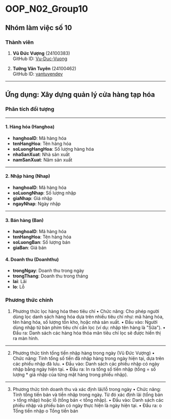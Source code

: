 # OOP_N02_Group10

## Nhóm làm việc số 10

### Thành viên

1. **Vũ Đức Vượng** (24100383)  
   GitHub ID: [Vu-Duc-Vuong](https://github.com/Vu-Duc-Vuong)

2. **Tưởng Văn Tuyên** (24100462)  
   GitHub ID: [vantuyendev](https://github.com/vantuyendev)

---

## Ứng dụng: Xây dựng quản lý cửa hàng tạp hóa


### **Phân tích đối tượng**

---

#### **1. Hàng hóa (Hanghoa)**
- **hanghoaID**: Mã hàng hóa
- **tenHangHoa**: Tên hàng hóa
- **soLuongHangHoa**: Số lượng hàng hóa
- **nhaSanXuat**: Nhà sản xuất
- **namSanXuat**: Năm sản xuất

---

#### **2. Nhập hàng (Nhap)**
- **hanghoaID**: Mã hàng hóa
- **soLuongNhap**: Số lượng nhập
- **giaNhap**: Giá nhập
- **ngayNhap**: Ngày nhập

---

#### **3. Bán hàng (Ban)**
- **hanghoaID**: Mã hàng hóa
- **tenHangHoa**: Tên hàng hóa
- **soLuongBan**: Số lượng bán
- **giaBan**: Giá bán


#### **4. Doanh thu (Doanhthu)**
- **trongNgay**: Doanh thu trong ngày
- **trongThang**: Doanh thu trong tháng
- **lai**: Lãi
- **lo**: Lỗ

### **Phương thức chính**

1. Phương thức lọc hàng hóa theo tiêu chí
•	Chức năng: Cho phép người dùng lọc danh sách hàng hóa dựa trên nhiều tiêu chí như: mã hàng hóa, tên hàng hóa, số lượng tồn kho, hoặc nhà sản xuất.
•	Đầu vào: Người dùng nhập từ bàn phím tiêu chí cần lọc (ví dụ: nhập tên hàng là "Sữa").
•	Đầu ra: Danh sách các hàng hóa thỏa mãn tiêu chí lọc sẽ được hiển thị ra màn hình.
________________________________________
 2. Phương thức tính tổng tiền nhập hàng trong ngày (Vũ Đức Vượng)
•	Chức năng: Tính tổng số tiền đã nhập hàng trong ngày hiện tại, dựa trên các phiếu nhập đã lưu.
•	Đầu vào: Danh sách các phiếu nhập có ngày nhập bằng ngày hiện tại.
•	Đầu ra: In ra tổng số tiền nhập (tổng =  số lượng * giá nhập của từng mặt hàng trong phiếu nhập).
________________________________________
 3. Phương thức tính doanh thu và xác định lãi/lỗ trong ngày
•	Chức năng: Tính tổng tiền bán và tiền nhập trong ngày. Từ đó xác định lãi (tổng bán > tổng nhập) hoặc lỗ (tổng bán < tổng nhập).
•	Đầu vào: Danh sách các phiếu nhập và phiếu bán có ngày thực hiện là ngày hiện tại.
•	Đầu ra:
o	Tổng tiền nhập
o	Tổng tiền bán
